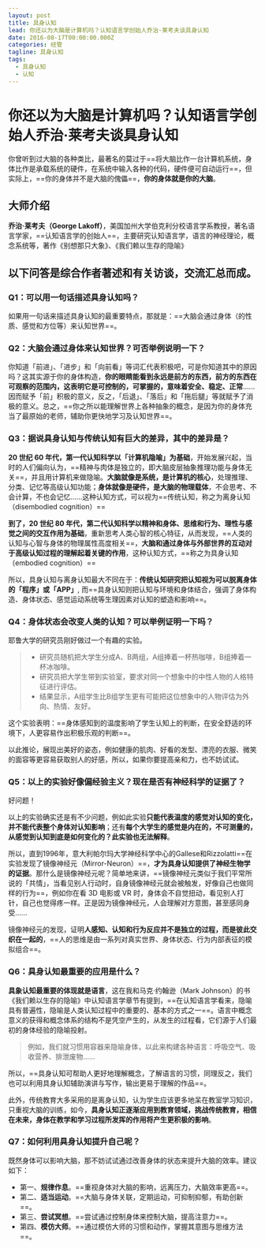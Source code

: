 ```yaml
---
layout: post
title: 具身认知
lead: 你还以为大脑是计算机吗？认知语言学创始人乔治·莱考夫谈具身认知
date: 2016-08-17T00:00:00.000Z
categories: 经管
tagline: 具身认知
tags:
  - 具身认知
  - 认知
---
```


# 你还以为大脑是计算机吗？认知语言学创始人乔治·莱考夫谈具身认知

你曾听到过大脑的各种类比，最著名的莫过于==将大脑比作一台计算机系统，身体比作是承载系统的硬件，在系统中输入各种的代码，硬件便可自动运行==，但实际上，==你的身体并不是大脑的傀儡==，**你的身体就是你的大脑**。

## 大师介绍

**乔治·莱考夫（George Lakoff）**，美国加州大学伯克利分校语言学系教授，著名语言学家，==认知语言学的创始人==，主要研究认知语言学，语言的神经理论，概念系统等，著作《别想那只大象》、《我们赖以生存的隐喻》

## 以下问答是综合作者著述和有关访谈，交流汇总而成。

### Q1：可以用一句话描述具身认知吗？

如果用一句话来描述具身认知的最重要特点，那就是：==大脑会通过身体（的性质、感觉和方位等）来认知世界==。

### Q2：大脑会通过身体来认知世界？可否举例说明一下？

你知道「前进」、「进步」和「向前看」等词汇代表积极吧，可是你知道其中的原因吗？这其实源于你的身体构造，**你的眼睛能看到永远是前方的东西，前方的东西在可观察的范围内，这表明它是可控制的，可掌握的，意味着安全、稳定、正常**......因而赋予「前」积极的意义，反之，「后退」、「落后」和「拖后腿」等就赋予了消极的意义。总之，==你之所以能理解世界上各种抽象的概念，是因为你的身体充当了最原始的老师，辅助你更快地学习及认知世界==。

### Q3：据说具身认知与传统认知有巨大的差异，其中的差异是？

**20 世纪 60 年代，第一代认知科学以「计算机隐喻」为基础**，开始发展兴起，当时的人们偏向认为，==精神与肉体是独立的，即大脑皮层抽象推理功能与身体无关==，并且用计算机来做隐喻。**大脑就像是系统，是计算机的核心**，处理推理、分类、记忆等高级认知功能；**身体就像是硬件，是大脑的物理载体**，不会思考、不会计算，不也会记忆......这种认知方式，可以视为==传统认知，称之为离身认知（disembodied cognition）==

**到了，20 世纪 80 年代，第二代认知科学以精神和身体、思维和行为、理性与感觉之间的交互作用为基础**，重新思考人类心智的核心特征，从而发现，==人类的认知与心智与身体的物理属性高度相关==，**大脑和通过身体与外部世界的互动对于高级认知过程的理解起着关键的作用**，这种认知方式，==称之为具身认知（embodied cognition）==

所以，具身认知与离身认知最大不同在于：**传统认知研究把认知视为可以脱离身体的「程序」或「APP」**, 而==具身认知则把认知与环境和身体结合，强调了身体构造、身体状态、感觉运动系统等生理因素对认知的塑造和影响==。

### Q4：身体状态会改变人类的认知？可以举例证明一下吗？

耶鲁大学的研究员刚好做过一个有趣的实验。

> - 研究员随机把大学生分成A、B两组，A组捧着一杯热咖啡，B组捧着一杯冰咖啡。
> - 研究员把大学生带到实验室，要求对同一个想象中的中性人物的人格特征进行评估。
> - 结果显示，A组学生比B组学生更有可能把这位想象中的人物评估为外向、热情、友好。

这个实验表明：==身体感知到的温度影响了学生认知上的判断，在安全舒适的环境下，人更容易作出积极乐观的判断==。

以此推论，展现出美好的姿态，例如健康的肌肉、好看的发型、漂亮的衣服、微笑的面容等更容易获取别人的好感，所以，如果你要提高亲和力，也不妨试试。

### Q5：以上的实验好像偏经验主义？现在是否有神经科学的证据了？

好问题！

以上的实验确实还是有不少问题，例如此实验**只能代表温度的感觉对认知的变化，并不能代表整个身体对认知影响**；还有**每个大学生的感觉是内在的，不可测量的，从感觉到认知到底是如何变化的？此实验也无法解释**。

所以，直到1996年，意大利帕尔玛大学神经科学中心的Gallese和Rizzolatti==在实验发现了镜像神经元（Mirror-Neuron）==，**才为具身认知提供了神经生物学的证据**。那什么是镜像神经元呢？简单地来讲，==镜像神经元类似于我们平常所说的「共情」，当看见别人行动时，自身镜像神经元就会被触发，好像自己也做同样的行为==，例如你在看 3D 电影或 VR 时，身体会不自觉扭动，看见别人打针，自己也觉得疼一样。正是因为镜像神经元，人会理解对方意图，甚至感同身受......

镜像神经元的发现，证明**人感知、认知和行为反应并不是独立的过程，而是彼此交织在一起的**，==人的思维是由一系列对真实世界、身体状态、行为内部表征的模拟组合==。

### Q6：具身认知最重要的应用是什么？

**具象认知最重要的体现就是语言**，这在我和马克·约翰逊（Mark Johnson）的书《我们赖以生存的隐喻》中认知语言学章节有提到，==在认知语言学看来，隐喻具有普遍性，隐喻是人类认知过程中的重要的、基本的方式之一==。语言中概念意义的获得和概念体系的结构不是凭空产生的，从发生的过程看，它们源于人们最初的身体经验的隐喻投射。

> 例如，我们就习惯用容器来隐喻身体，以此来构建各种语言：呼吸空气、吸收营养、排泄废物......

所以，==具身认知可帮助人更好地理解概念，了解语言的习惯，同理反之，我们也可以利用具身认知辅助演讲与写作，输出更易于理解的作品==。

此外，传统教育大多采用的是离身认知，认为学生应该更多地呆在教室学习知识，只重视大脑的训练，如今，**具身认知正逐渐应用到教育领域，挑战传统教育，相信在未来，身体在教学和学习过程所发挥的作用将产生更积极的影响**。

### Q7：如何利用具身认知提升自己呢？

既然身体可以影响大脑，那不妨试试通过改善身体的状态来提升大脑的效率。建议如下：

- 第一、**规律作息**。==重视身体对大脑的影响，远离压力，大脑效率更高==。
- 第二、**适当运动**。==大脑与身体关联，定期运动，可抑制抑郁，有助创新==。
- 第三、**尝试冥想**。==尝试通过控制身体来控制大脑，提高注意力==。
- 第四、**模仿大师**。==通过模仿大师的习惯和动作，掌握其意图与思维方法==。
